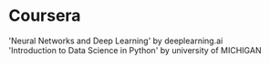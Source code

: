 # Coursera
'Neural Networks and Deep Learning'  by deeplearning.ai   
'Introduction to Data Science in Python' by university of MICHIGAN
